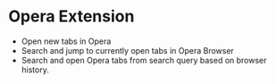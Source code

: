 # Opera Extension

- Open new tabs in Opera
- Search and jump to currently open tabs in Opera Browser
- Search and open Opera tabs from search query based on browser history.
